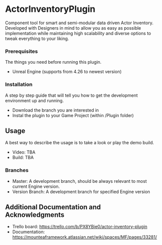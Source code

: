 # ActorInventoryPlugin

Component tool for smart and semi-modular data driven Actor Inventory.
Developed with Designers in mind to allow you as easy as possible implementation while maintaining high scalability and diverse options to tweak everything to your liking.

### Prerequisites

The things you need before running this plugin.

* Unreal Engine (supports from 4.26 to newest version)

### Installation

A step by step guide that will tell you how to get the development environment up and running.

* Download the branch you are interested in
* Instal the plugin to your Game Project (within /Plugin folder)

## Usage

A best way to describe the usage is to take a look or play the demo build.
* Video: TBA
* Build: TBA

### Branches

* Master: A development branch, should be always relevant to most current Engine version.
* Version Branch: A development branch for specified Engine version

## Additional Documentation and Acknowledgments

* Trello board: https://trello.com/b/PX8YBie0/actor-inventory-plugin
* Documentation: https://mounteaframework.atlassian.net/wiki/spaces/MF/pages/33281/ 
